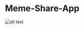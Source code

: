 # Meme-Share-App

![alt text](https://github.com/[mamta2907]/[Meme-Share-App]/blob[main]/meme.jpeg?raw=true)
